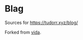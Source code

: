 Blag
====

Sources for https://tudorr.xyz/blog/

Forked from [vida](https://github.com/syaning/vida/).
